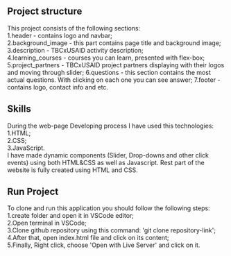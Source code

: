 ## Project structure
This project consists of the following sections:  
1.header - contains logo and navbar;  
2.background_image - this part contains page title and background image;  
3.description - TBCxUSAID activity description;  
4.learning_courses - courses you can learn, presented with flex-box;  
5.project_partners - TBCxUSAID project partners displaying with their logos and moving through slider;
6.questions - this section contains the most actual questions. With clicking on each one you can see answer;
7.footer - contains logo, contact info and etc.

## Skills
During the web-page Developing process I have used this technologies:  
1.HTML;  
2.CSS;  
3.JavaScript.  
I have made dynamic components (Slider, Drop-downs and other click events) using both HTML&CSS as well as Javascript. Rest part of the website is fully created using HTML and CSS.

## Run Project
To clone and run this application you should follow the following steps:  
1.create folder and open it in VSCode editor;  
2.Open terminal in VSCode;  
3.Clone github repository using this command: 'git clone repository-link';  
4.After that, open index.html file and click on its content;  
5.Finally, Right click, choose 'Open with Live Server' and click on it.